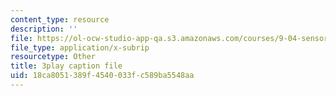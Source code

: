 ```yaml
---
content_type: resource
description: ''
file: https://ol-ocw-studio-app-qa.s3.amazonaws.com/courses/9-04-sensory-systems-fall-2013/18ca8051389f4540033fc589ba5548aa_M2KHrh_fCHE.srt
file_type: application/x-subrip
resourcetype: Other
title: 3play caption file
uid: 18ca8051-389f-4540-033f-c589ba5548aa
---
```

